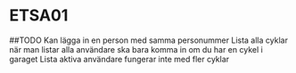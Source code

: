 # ETSA01

##TODO
Kan lägga in en person med samma personummer
Lista alla cyklar när man listar alla användare
ska bara komma in om du har en cykel i garaget
Lista aktiva användare fungerar inte med fler cyklar
